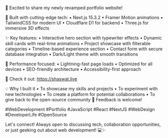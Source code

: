 🎉 Excited to share my newly revamped portfolio website! 

🚀 Built with cutting-edge tech:
• Next.js 15.3.2
• Framer Motion animations
• TailwindCSS for modern UI
• Cloudflare D1 for backend
• Three.js for immersive 3D effects

✨ Key features:
• Interactive hero section with typewriter effects
• Dynamic skill cards with real-time animations
• Project showcase with filterable categories
• Timeline-based experience section
• Contact form with secure database integration
• Dark/Light theme with smooth transitions

🎯 Performance focused:
• Lightning-fast page loads
• Optimized for all devices
• SEO-friendly architecture
• Accessibility-first approach

🔗 Check it out: https://shaswat.live


💡 Why I built it
• To showcase my skills and projects
• To experiment with new technologies
• To create a platform for potential collaborations
• To give back to the open-source community
💬 Feedback is welcome!

#WebDevelopment #Portfolio #JavaScript #React #NextJS #WebDesign #DeveloperLife #OpenSource

Let's connect! Always open to discussing tech, collaboration opportunities, or just geeking out about web development! 💻✨
